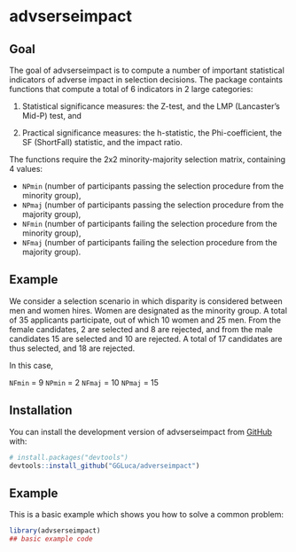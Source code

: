 
<!-- README.md is generated from README.Rmd. Please edit that file -->

# advserseimpact

<!-- badges: start -->
<!-- badges: end -->

## Goal

The goal of advserseimpact is to compute a number of important
statistical indicators of adverse impact in selection decisions. The
package containts functions that compute a total of 6 indicators in 2
large categories:

1.  Statistical significance measures: the Z-test, and the LMP
    (Lancaster’s Mid-P) test, and

2.  Practical significance measures: the h-statistic, the
    Phi-coefficient, the SF (ShortFall) statistic, and the impact ratio.

The functions require the 2x2 minority-majority selection matrix,
containing 4 values:

- `NPmin` (number of participants passing the selection procedure from
  the minority group),
- `NPmaj` (number of participants passing the selection procedure from
  the majority group),
- `NFmin` (number of participants failing the selection procedure from
  the minority group),
- `NFmaj` (number of participants failing the selection procedure from
  the majority group).

## Example

We consider a selection scenario in which disparity is considered
between men and women hires. Women are designated as the minority group.
A total of 35 applicants participate, out of which 10 women and 25 men.
From the female candidates, 2 are selected and 8 are rejected, and from
the male candidates 15 are selected and 10 are rejected. A total of 17
candidates are thus selected, and 18 are rejected.

In this case,

`NFmin` = 9 `NPmin` = 2 `NFmaj` = 10 `NPmaj` = 15

## Installation

You can install the development version of advserseimpact from
[GitHub](https://github.com/) with:

``` r
# install.packages("devtools")
devtools::install_github("GGLuca/adverseimpact")
```

## Example

This is a basic example which shows you how to solve a common problem:

``` r
library(advserseimpact)
## basic example code
```
